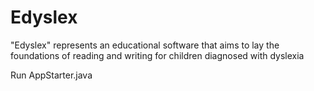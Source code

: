 # Edyslex

"Edyslex" represents an educational software that aims to lay the foundations of reading and writing for children diagnosed with dyslexia

Run AppStarter.java